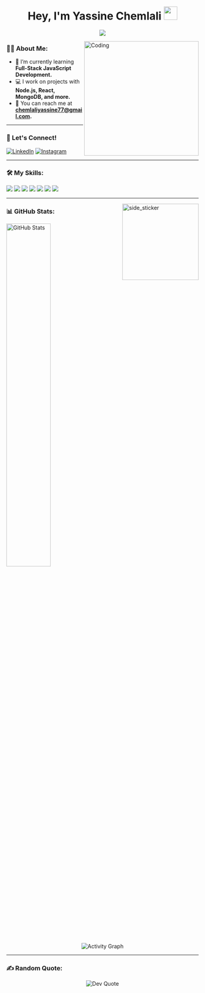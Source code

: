 <h1 align="center"><b>Hey, I'm Yassine Chemlali</b> <img src="https://media.giphy.com/media/hvRJCLFzcasrR4ia7z/giphy.gif" width="35"></h1>
<p align="center">
  <a href="https://github.com/DenverCoder1/readme-typing-svg">
    <img src="https://readme-typing-svg.herokuapp.com?font=Time+New+Roman&color=cyan&size=25&center=true&vCenter=true&width=600&height=100&lines=Hey!+I'm+Yassine+Chemlali..&hearts;++;Full-stack+JavaScript+Developer;Passionate+about+learning+and+coding;">
  </a>
</p>

<!-- About Me Section -->
<img align="right" width="300px" alt="Coding" src="https://media.giphy.com/media/qgQUggAC3Pfv687qPC/giphy.gif">

### 🧑‍💻 About Me:
- 🌱 I’m currently learning **Full-Stack JavaScript Development.**
- 💻 I work on projects with **Node.js, React, MongoDB, and more.**
- 📧 You can reach me at **chemlaliyassine77@gmail.com.**

---

### 🤝 Let's Connect!
[![LinkedIn](https://img.shields.io/badge/-Yassine%20Chemlali-blue?style=flat&logo=Linkedin&logoColor=white)](www.linkedin.com/in/yassine-chemlali-a9a741337)
 [![Instagram](https://img.shields.io/badge/-Yassine%20Chemlali-orange?style=flat&logo=Instagram&logoColor=white)](https://www.instagram.com/yassine_chemlalii/)


---

### 🛠️ My Skills:
<p>
  <img src="https://img.shields.io/badge/JavaScript-F7DF1E?style=flat&logo=javascript&logoColor=black">
  <img src="https://img.shields.io/badge/Node.js-43853D?style=flat&logo=node.js&logoColor=white">
  <img src="https://img.shields.io/badge/React-61DAFB?style=flat&logo=react&logoColor=black">
  <img src="https://img.shields.io/badge/HTML5-E34F26?style=flat&logo=html5&logoColor=white">
  <img src="https://img.shields.io/badge/CSS3-1572B6?style=flat&logo=css3&logoColor=white">
  <img src="https://img.shields.io/badge/MongoDB-4EA94B?style=flat&logo=mongodb&logoColor=white">
  <img src="https://img.shields.io/badge/TailwindCSS-06B6D4?style=flat&logo=tailwindcss&logoColor=white">
</p>

---
<img align="right" height="200px" alt="side_sticker" src="https://camo.githubusercontent.com/6f7b76611449b965092aee7c4bf135e656f4e9416189c0b84020fd9853cd1f93/68747470733a2f2f6d656469612e67697068792e636f6d2f6d656469612f54456e586b637348725034596564436868412f67697068792e676966" data-canonical-src="https://media.giphy.com/media/TEnXkcsHrP4YedChhA/giphy.gif" style="max-width: 100%; display: inline-block;" data-target="animated-image.originalImage">

### 📊 GitHub Stats:
<p>
  <img src="https://github-readme-stats.vercel.app/api?username=yassine508&show_icons=true&theme=radical" width="48%" alt="GitHub Stats">
</p>

<p align="center">
  <img src="https://github-readme-activity-graph.vercel.app/graph?username=yassine508&theme=react-dark" alt="Activity Graph">
</p>


---

### ✍️ Random Quote:
<p align="center">
  <img src="https://quotes-github-readme.vercel.app/api?type=horizontal&theme=radical" alt="Dev Quote">
</p>

